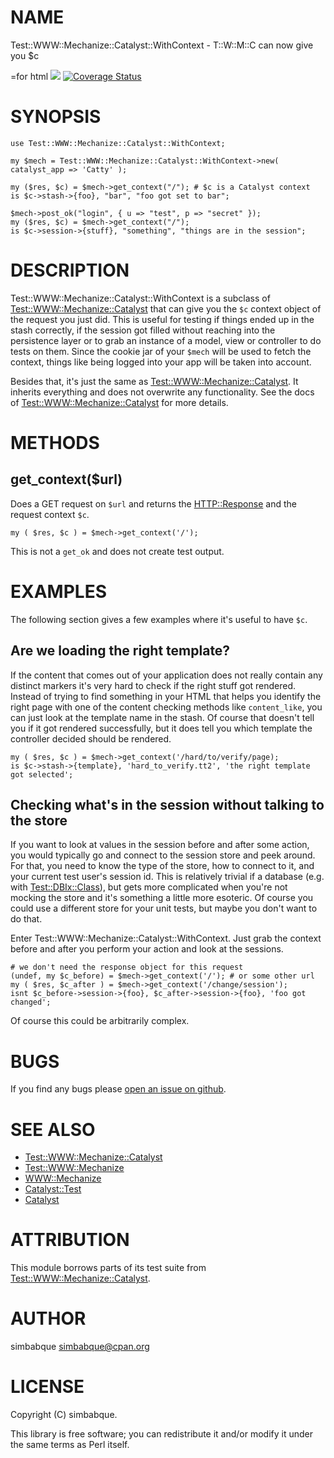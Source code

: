 # NAME

Test::WWW::Mechanize::Catalyst::WithContext - T::W::M::C can now give you $c

<div>
    <p>
    =for html <a href="https://travis-ci.org/simbabque/Test-WWW-Mechanize-Catalyst-WithContext"><img src="https://travis-ci.org/simbabque/Test-WWW-Mechanize-Catalyst-WithContext.svg?branch=master"></a>
    <a href='https://coveralls.io/github/simbabque/Test-WWW-Mechanize-Catalyst-WithContext?branch=master'><img src='https://coveralls.io/repos/github/simbabque/Test-WWW-Mechanize-Catalyst-WithContext/badge.svg?branch=master' alt='Coverage Status' /></a>
    </p>
</div>

# SYNOPSIS

    use Test::WWW::Mechanize::Catalyst::WithContext;

    my $mech = Test::WWW::Mechanize::Catalyst::WithContext->new( catalyst_app => 'Catty' );

    my ($res, $c) = $mech->get_context("/"); # $c is a Catalyst context
    is $c->stash->{foo}, "bar", "foo got set to bar";

    $mech->post_ok("login", { u => "test", p => "secret" });
    my ($res, $c) = $mech->get_context("/");
    is $c->session->{stuff}, "something", "things are in the session";

# DESCRIPTION

Test::WWW::Mechanize::Catalyst::WithContext is a subclass of [Test::WWW::Mechanize::Catalyst](https://metacpan.org/pod/Test::WWW::Mechanize::Catalyst)
that can give you the `$c` context object of the request you just did. This is useful for
testing if things ended up in the stash correctly, if the session got filled without reaching
into the persistence layer or to grab an instance of a model, view or controller to do tests
on them. Since the cookie jar of your `$mech` will be used to fetch the context, things
like being logged into your app will be taken into account.

Besides that, it's just the same as [Test::WWW::Mechanize::Catalyst](https://metacpan.org/pod/Test::WWW::Mechanize::Catalyst). It inherits everything
and does not overwrite any functionality. See the docs of [Test::WWW::Mechanize::Catalyst](https://metacpan.org/pod/Test::WWW::Mechanize::Catalyst) for
more details.

# METHODS

## get\_context($url)

Does a GET request on `$url` and returns the [HTTP::Response](https://metacpan.org/pod/HTTP::Response) and the request context `$c`.

    my ( $res, $c ) = $mech->get_context('/');

This is not a `get_ok` and does not create test output.

# EXAMPLES

The following section gives a few examples where it's useful to have `$c`.

## Are we loading the right template?

If the content that comes out of your application does not really contain any distinct markers
it's very hard to check if the right stuff got rendered. Instead of trying to find something
in your HTML that helps you identify the right page with one of the content checking methods like
`content_like`, you can just look at the template name in the stash. Of course that doesn't tell
you if it got rendered successfully, but it does tell you which template the controller decided
should be rendered.

    my ( $res, $c ) = $mech->get_context('/hard/to/verify/page);
    is $c->stash->{template}, 'hard_to_verify.tt2', 'the right template got selected';

## Checking what's in the session without talking to the store

If you want to look at values in the session before and after some action, you would typically
go and connect to the session store and peek around. For that, you need to know the type of the
store, how to connect to it, and your current test user's session id. This is relatively trivial
if a database (e.g. with [Test::DBIx::Class](https://metacpan.org/pod/Test::DBIx::Class)), but gets more complicated when you're not mocking
the store and it's something a little more esoteric. Of course you could use a different store for
your unit tests, but maybe you don't want to do that.

Enter Test::WWW::Mechanize::Catalyst::WithContext. Just grab the context before and after you
perform your action and look at the sessions.

    # we don't need the response object for this request
    (undef, my $c_before) = $mech->get_context('/'); # or some other url
    my ( $res, $c_after ) = $mech->get_context('/change/session');
    isnt $c_before->session->{foo}, $c_after->session->{foo}, 'foo got changed';

Of course this could be arbitrarily complex.

# BUGS

If you find any bugs please [open an issue on github](https://github.com/simbabque/Test-WWW-Mechanize-Catalyst-WithContext/issues).

# SEE ALSO

- [Test::WWW::Mechanize::Catalyst](https://metacpan.org/pod/Test::WWW::Mechanize::Catalyst)
- [Test::WWW::Mechanize](https://metacpan.org/pod/Test::WWW::Mechanize)
- [WWW::Mechanize](https://metacpan.org/pod/WWW::Mechanize)
- [Catalyst::Test](https://metacpan.org/pod/Catalyst::Test)
- [Catalyst](https://metacpan.org/pod/Catalyst)

# ATTRIBUTION

This module borrows parts of its test suite from [Test::WWW::Mechanize::Catalyst](https://metacpan.org/pod/Test::WWW::Mechanize::Catalyst).

# AUTHOR

simbabque <simbabque@cpan.org>

# LICENSE

Copyright (C) simbabque.

This library is free software; you can redistribute it and/or modify
it under the same terms as Perl itself.
